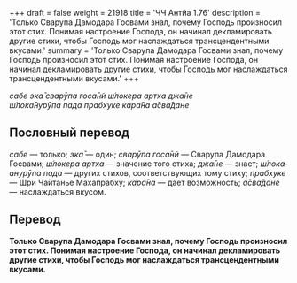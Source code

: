 +++
draft = false
weight = 21918
title = 'ЧЧ Антйа 1.76'
description = 'Только Сварупа Дамодара Госвами знал, почему Господь произносил этот стих. Понимая настроение Господа, он начинал декламировать другие стихи, чтобы Господь мог наслаждаться трансцендентными вкусами.'
summary = 'Только Сварупа Дамодара Госвами знал, почему Господь произносил этот стих. Понимая настроение Господа, он начинал декламировать другие стихи, чтобы Господь мог наслаждаться трансцендентными вкусами.'
+++

_сабе эка̄ сварӯпа госа̄н̃и ш́локера артха джа̄не  
ш́лока̄нурӯпа пада прабхуке кара̄на а̄сва̄дане_

## Пословный перевод

_сабе_ — только; _эка̄_ — один; _сварӯпа_ _госа̄н̃и_ — Сварупа Дамодара Госвами; _ш́локера_ _артха_ — значение того стиха; _джа̄не_ — знает; _ш́лока_\-_анурӯпа_ _пада_ — других стихов, соответствующих тому стиху; _прабхуке_ — Шри Чайтанье Махапрабху; _кара̄на_ — дает возможность; _а̄сва̄дане_ — наслаждаться вкусом.

## Перевод

**Только Сварупа Дамодара Госвами знал, почему Господь произносил этот стих. Понимая настроение Господа, он начинал декламировать другие стихи, чтобы Господь мог наслаждаться трансцендентными вкусами.**
